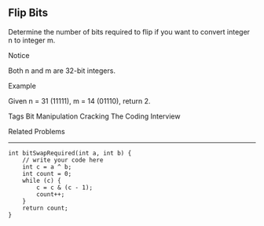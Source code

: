 ## Flip Bits  ##

Determine the number of bits required to flip if you want to convert integer n to integer m.

 Notice

Both n and m are 32-bit integers.

Example

Given n = 31 (11111), m = 14 (01110), return 2.

Tags 
Bit Manipulation Cracking The Coding Interview

Related Problems 

----------
    int bitSwapRequired(int a, int b) {
        // write your code here
        int c = a ^ b;
        int count = 0;
        while (c) {
            c = c & (c - 1);
            count++;
        }
        return count;
    }